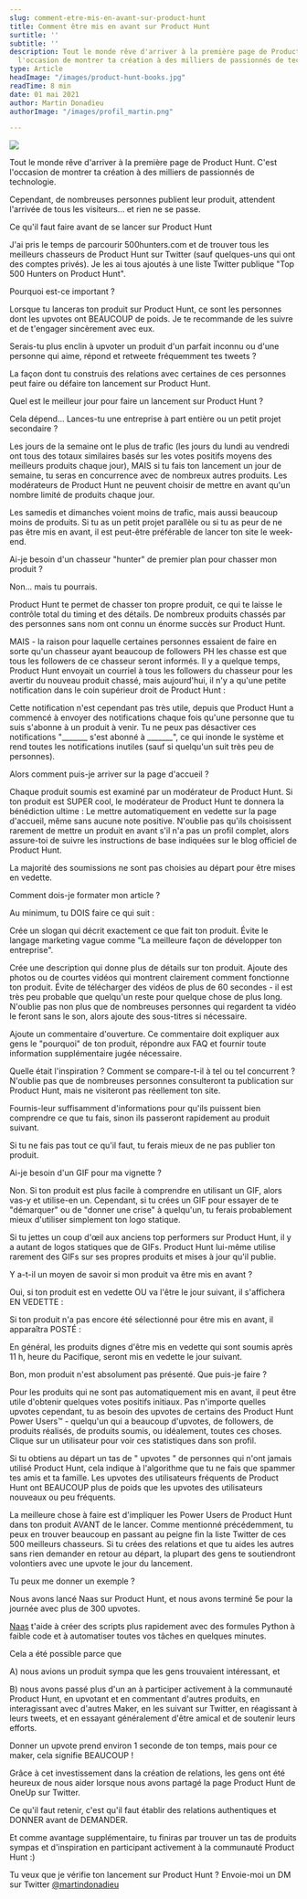 ```yaml
---
slug: comment-etre-mis-en-avant-sur-product-hunt
title: Comment être mis en avant sur Product Hunt
surtitle: ''
subtitle: ''
description: Tout le monde rêve d'arriver à la première page de Product Hunt. C'est
  l'occasion de montrer ta création à des milliers de passionnés de technologie.
type: Article
headImage: "/images/product-hunt-books.jpg"
readTime: 8 min
date: 01 mai 2021
author: Martin Donadieu
authorImage: "/images/profil_martin.png"

---
```

![](/images/product-hunt-books.jpg)

Tout le monde rêve d'arriver à la première page de Product Hunt. C'est l'occasion de montrer ta création à des milliers de passionnés de technologie.

Cependant, de nombreuses personnes publient leur produit, attendent l'arrivée de tous les visiteurs... et rien ne se passe.

Ce qu'il faut faire avant de se lancer sur Product Hunt

J'ai pris le temps de parcourir 500hunters.com et de trouver tous les meilleurs chasseurs de Product Hunt sur Twitter (sauf quelques-uns qui ont des comptes privés). Je les ai tous ajoutés à une liste Twitter publique "Top 500 Hunters on Product Hunt".

Pourquoi est-ce important ?

Lorsque tu lanceras ton produit sur Product Hunt, ce sont les personnes dont les upvotes ont BEAUCOUP de poids. Je te recommande de les suivre et de t'engager sincèrement avec eux.

Serais-tu plus enclin à upvoter un produit d'un parfait inconnu ou d'une personne qui aime, répond et retweete fréquemment tes tweets ?

La façon dont tu construis des relations avec certaines de ces personnes peut faire ou défaire ton lancement sur Product Hunt.

Quel est le meilleur jour pour faire un lancement sur Product Hunt ?

Cela dépend... Lances-tu une entreprise à part entière ou un petit projet secondaire ?

Les jours de la semaine ont le plus de trafic (les jours du lundi au vendredi ont tous des totaux similaires basés sur les votes positifs moyens des meilleurs produits chaque jour), MAIS si tu fais ton lancement un jour de semaine, tu seras en concurrence avec de nombreux autres produits. Les modérateurs de Product Hunt ne peuvent choisir de mettre en avant qu'un nombre limité de produits chaque jour.

Les samedis et dimanches voient moins de trafic, mais aussi beaucoup moins de produits. Si tu as un petit projet parallèle ou si tu as peur de ne pas être mis en avant, il est peut-être préférable de lancer ton site le week-end.

Ai-je besoin d'un chasseur "hunter" de premier plan pour chasser mon produit ?

Non... mais tu pourrais.

Product Hunt te permet de chasser ton propre produit, ce qui te laisse le contrôle total du timing et des détails. De nombreux produits chassés par des personnes sans nom ont connu un énorme succès sur Product Hunt.

MAIS - la raison pour laquelle certaines personnes essaient de faire en sorte qu'un chasseur ayant beaucoup de followers PH les chasse est que tous les followers de ce chasseur seront informés. Il y a quelque temps, Product Hunt envoyait un courriel à tous les followers du chasseur pour les avertir du nouveau produit chassé, mais aujourd'hui, il n'y a qu'une petite notification dans le coin supérieur droit de Product Hunt :

Cette notification n'est cependant pas très utile, depuis que Product Hunt a commencé à envoyer des notifications chaque fois qu'une personne que tu suis s'abonne à un produit à venir. Tu ne peux pas désactiver ces notifications "_______ s'est abonné à _______", ce qui inonde le système et rend toutes les notifications inutiles (sauf si quelqu'un suit très peu de personnes).

Alors comment puis-je arriver sur la page d'accueil ?

Chaque produit soumis est examiné par un modérateur de Product Hunt. Si ton produit est SUPER cool, le modérateur de Product Hunt te donnera la bénédiction ultime : Le mettre automatiquement en vedette sur la page d'accueil, même sans aucune note positive. N'oublie pas qu'ils choisissent rarement de mettre un produit en avant s'il n'a pas un profil complet, alors assure-toi de suivre les instructions de base indiquées sur le blog officiel de Product Hunt.

La majorité des soumissions ne sont pas choisies au départ pour être mises en vedette.

Comment dois-je formater mon article ?

Au minimum, tu DOIS faire ce qui suit :

Crée un slogan qui décrit exactement ce que fait ton produit. Évite le langage marketing vague comme "La meilleure façon de développer ton entreprise".

Crée une description qui donne plus de détails sur ton produit. Ajoute des photos ou de courtes vidéos qui montrent clairement comment fonctionne ton produit. Évite de télécharger des vidéos de plus de 60 secondes - il est très peu probable que quelqu'un reste pour quelque chose de plus long. N'oublie pas non plus que de nombreuses personnes qui regardent ta vidéo le feront sans le son, alors ajoute des sous-titres si nécessaire.

Ajoute un commentaire d'ouverture. Ce commentaire doit expliquer aux gens le "pourquoi" de ton produit, répondre aux FAQ et fournir toute information supplémentaire jugée nécessaire.

Quelle était l'inspiration ? Comment se compare-t-il à tel ou tel concurrent ? N'oublie pas que de nombreuses personnes consulteront ta publication sur Product Hunt, mais ne visiteront pas réellement ton site.

Fournis-leur suffisamment d'informations pour qu'ils puissent bien comprendre ce que tu fais, sinon ils passeront rapidement au produit suivant.

Si tu ne fais pas tout ce qu'il faut, tu ferais mieux de ne pas publier ton produit.

Ai-je besoin d'un GIF pour ma vignette ?

Non. Si ton produit est plus facile à comprendre en utilisant un GIF, alors vas-y et utilise-en un. Cependant, si tu crées un GIF pour essayer de te "démarquer" ou de "donner une crise" à quelqu'un, tu ferais probablement mieux d'utiliser simplement ton logo statique.

Si tu jettes un coup d'œil aux anciens top performers sur Product Hunt, il y a autant de logos statiques que de GIFs. Product Hunt lui-même utilise rarement des GIFs sur ses propres produits et mises à jour qu'il publie.

Y a-t-il un moyen de savoir si mon produit va être mis en avant ?

Oui, si ton produit est en vedette OU va l'être le jour suivant, il s'affichera EN VEDETTE :

Si ton produit n'a pas encore été sélectionné pour être mis en avant, il apparaîtra POSTÉ :

En général, les produits dignes d'être mis en vedette qui sont soumis après 11 h, heure du Pacifique, seront mis en vedette le jour suivant.

Bon, mon produit n'est absolument pas présenté. Que puis-je faire ?

Pour les produits qui ne sont pas automatiquement mis en avant, il peut être utile d'obtenir quelques votes positifs initiaux. Pas n'importe quelles upvotes cependant, tu as besoin des upvotes de certains des Product Hunt Power Users™ - quelqu'un qui a beaucoup d'upvotes, de followers, de produits réalisés, de produits soumis, ou idéalement, toutes ces choses. Clique sur un utilisateur pour voir ces statistiques dans son profil.

Si tu obtiens au départ un tas de " upvotes " de personnes qui n'ont jamais utilisé Product Hunt, cela indique à l'algorithme que tu ne fais que spammer tes amis et ta famille. Les upvotes des utilisateurs fréquents de Product Hunt ont BEAUCOUP plus de poids que les upvotes des utilisateurs nouveaux ou peu fréquents.

La meilleure chose à faire est d'impliquer les Power Users de Product Hunt dans ton produit AVANT de le lancer. Comme mentionné précédemment, tu peux en trouver beaucoup en passant au peigne fin la liste Twitter de ces 500 meilleurs chasseurs. Si tu crées des relations et que tu aides les autres sans rien demander en retour au départ, la plupart des gens te soutiendront volontiers avec une upvote le jour du lancement.

Tu peux me donner un exemple ?

Nous avons lancé Naas sur Product Hunt, et nous avons terminé 5e pour la journée avec plus de 300 upvotes.

[Naas]() t'aide à créer des scripts plus rapidement avec des formules Python à faible code et à automatiser toutes vos tâches en quelques minutes.

Cela a été possible parce que 

A) nous avions un produit sympa que les gens trouvaient intéressant, et 

B) nous avons passé plus d'un an à participer activement à la communauté Product Hunt, en upvotant et en commentant d'autres produits, en interagissant avec d'autres Maker, en les suivant sur Twitter, en réagissant à leurs tweets, et en essayant généralement d'être amical et de soutenir leurs efforts. 

Donner un upvote prend environ 1 seconde de ton temps, mais pour ce maker, cela signifie BEAUCOUP !

Grâce à cet investissement dans la création de relations, les gens ont été heureux de nous aider lorsque nous avons partagé la page Product Hunt de OneUp sur Twitter.

Ce qu'il faut retenir, c'est qu'il faut établir des relations authentiques et DONNER avant de DEMANDER.

Et comme avantage supplémentaire, tu finiras par trouver un tas de produits sympas et d'inspiration en participant activement à la communauté Product Hunt :)

Tu veux que je vérifie ton lancement sur Product Hunt ? Envoie-moi un DM sur Twitter [@martindonadieu]()